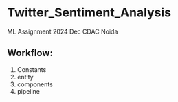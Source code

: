 # Twitter_Sentiment_Analysis
ML Assignment 2024 Dec CDAC Noida

## Workflow:

1. Constants
2. entity
3. components
4. pipeline